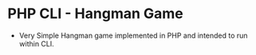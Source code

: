 # PHP CLI - Hangman Game

- Very Simple Hangman game implemented in PHP and intended to run within CLI.
